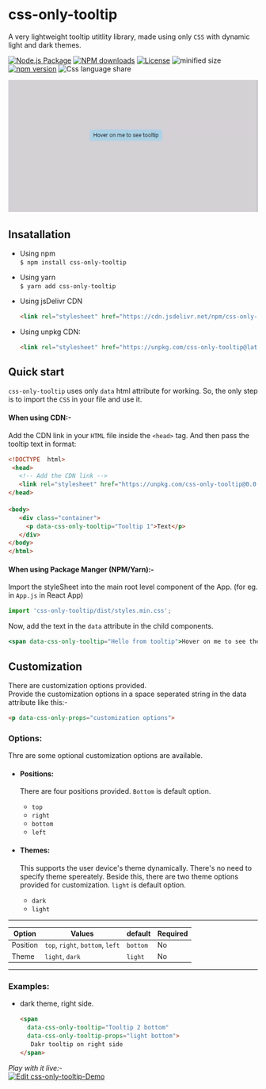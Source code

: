 # css-only-tooltip

A very lightweight tooltip utitlity library, made using only `CSS` with dynamic light and dark themes. 

[![Node.js Package](https://github.com/thoughtlessmind/css-only-tooltip/workflows/Node.js%20Package/badge.svg)](https://github.com/thoughtlessmind/css-only-tooltip)
[![NPM downloads](https://badgen.net/npm/dm/css-only-tooltip?icon=npm)](https://www.npmjs.com/package/css-only-tooltip)
[![License](https://badgen.net/npm/license/css-only-tooltip)](https://github.com/thoughtlessmind/css-only-tooltip/blob/main/LICENSE)
![minified size](https://badgen.net/bundlephobia/min/css-only-tooltip?color=pink)
[![npm version](https://img.shields.io/npm/v/css-only-tooltip?color=red)](https://www.npmjs.com/package/css-only-tooltip)
![Css language share](https://img.shields.io/github/languages/top/thoughtlessmind/css-only-tooltip)


![Alt Text](./static/tooltipDemo.gif)

## Insatallation
- Using npm  
		`$ npm install css-only-tooltip`  
		
- Using yarn  
		`$ yarn add css-only-tooltip`

- Using jsDelivr CDN
	```html
	<link rel="stylesheet" href="https://cdn.jsdelivr.net/npm/css-only-tooltip@latest/dist/styles.min.css">
	```


- Using unpkg CDN:
	```html
	<link rel="stylesheet" href="https://unpkg.com/css-only-tooltip@latest/dist/styles.min.css">
	```


## Quick start
`css-only-tooltip` uses only `data` html attribute for working. So, the only step is to import the `CSS`  in your file and use it.

#### When using CDN:-
Add the CDN link in your `HTML` file inside the `<head>` tag. 
And then pass the tooltip text in format:
 ```html
 <!DOCTYPE  html>
  <head>
    <!-- Add the CDN link -->
    <link rel="stylesheet" href="https://unpkg.com/css-only-tooltip@0.0.12/dist/styles.min.css">
</head>

<body>
    <div class="container">
      <p data-css-only-tooltip="Tooltip 1">Text</p>
    </div>
</body>
</html>
 ```
#### When using Package Manger (NPM/Yarn):-
Import the styleSheet into the main  root level component of the App. (for eg. in `App.js` in React App)
```js
import 'css-only-tooltip/dist/styles.min.css';
```
Now, add the text in the `data` attribute in the child components.
```jsx
<span data-css-only-tooltip="Hello from tooltip">Hover on me to see the tooltip</span>
```
## Customization
There are customization options provided.  
Provide the customization options in a space seperated string in the data attribute like this:-
``` html
<p data-css-only-props="customization options">
```

### Options:
Thre are some optional customization options are available.
  - #### Positions:
	  There are four positions provided. `Bottom` is default option.
	  - `top`
	  - `right`
	  - `bottom`
	  - `left`
	 
  - #### Themes:  
	  This supports the user device's theme dynamically. There's no need to specify theme spereately.
	  Beside this, there are two theme options provided for customization. `light` is default option.
	  - `dark`
	  - `light`
	
---
|Option| Values | default | Required |
|--|--|--|--|
| Position | `top`, `right`, `bottom`, `left` | `bottom` | No |
|Theme|`light`, `dark`|`light`|No|
--- 


### Examples:
- dark theme, right side.
  ```html
  <span 
    data-css-only-tooltip="Tooltip 2 bottom" 
    data-css-only-tooltip-props="light bottom">
     Dakr tooltip on right side
  </span>
  ```
_Play with it live:-_  
[![Edit css-only-tooltip-Demo](https://codesandbox.io/static/img/play-codesandbox.svg)](https://codesandbox.io/s/vigilant-nobel-d5qrn?fontsize=14&hidenavigation=1&theme=dark)